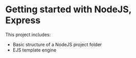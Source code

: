 # Getting started with NodeJS, Express

This project includes:
<ul>
    <li>Basic structure of a NodeJS project folder</li>
    <li>EJS template engine</li>
</ul>